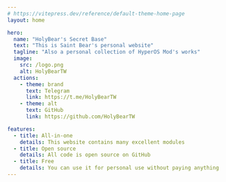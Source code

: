 ```yaml
---
# https://vitepress.dev/reference/default-theme-home-page
layout: home

hero:
  name: "HolyBear's Secret Base"
  text: "This is Saint Bear's personal website"
  tagline: "Also a personal collection of HyperOS Mod's works"
  image:
    src: /logo.png
    alt: HolyBearTW
  actions:
    - theme: brand
      text: Telegram
      link: https://t.me/HolyBearTW
    - theme: alt
      text: GitHub
      link: https://github.com/HolyBearTW

features:
  - title: All-in-one
    details: This website contains many excellent modules
  - title: Open source
    details: All code is open source on GitHub
  - title: Free
    details: You can use it for personal use without paying anything
---
```

